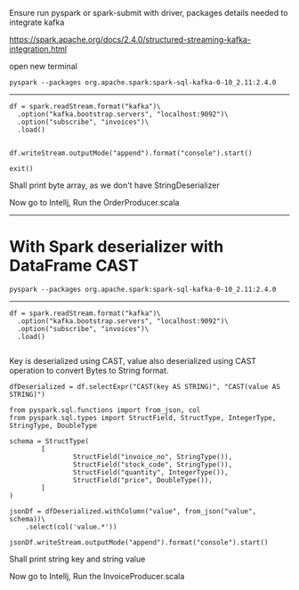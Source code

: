 Ensure run pyspark or spark-submit with driver, packages details needed to integrate kafka

https://spark.apache.org/docs/2.4.0/structured-streaming-kafka-integration.html

open new terminal

```
pyspark --packages org.apache.spark:spark-sql-kafka-0-10_2.11:2.4.0
```

-------

```
df = spark.readStream.format("kafka")\
  .option("kafka.bootstrap.servers", "localhost:9092")\
  .option("subscribe", "invoices")\
  .load()
 
```



```
df.writeStream.outputMode("append").format("console").start()
```

```
exit()
```

Shall print byte array, as we don't have StringDeserializer

Now go to Intellj, Run the OrderProducer.scala

---------


# With Spark deserializer with DataFrame CAST



```
pyspark --packages org.apache.spark:spark-sql-kafka-0-10_2.11:2.4.0
```

-------

```
df = spark.readStream.format("kafka")\
  .option("kafka.bootstrap.servers", "localhost:9092")\
  .option("subscribe", "invoices")\
  .load()
 
```

Key is deserialized using CAST, value also deserialized using CAST operation to convert Bytes to String format.

```
dfDeserialized = df.selectExpr("CAST(key AS STRING)", "CAST(value AS STRING)")
```
```
from pyspark.sql.functions import from_json, col
from pyspark.sql.types import StructField, StructType, IntegerType, StringType, DoubleType

schema = StructType(
        [
                StructField("invoice_no", StringType()),
                StructField("stock_code", StringType()),
                StructField("quantity", IntegerType()),
                StructField("price", DoubleType()),
        ]
)

jsonDf = dfDeserialized.withColumn("value", from_json("value", schema))\
    .select(col('value.*'))
```

```
jsonDf.writeStream.outputMode("append").format("console").start()
```

Shall print string key and string value

Now go to Intellj, Run the InvoiceProducer.scala


